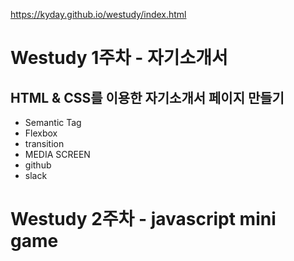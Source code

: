 https://kyday.github.io/westudy/index.html


# Westudy 1주차 - 자기소개서

## HTML & CSS를 이용한 자기소개서 페이지 만들기
- Semantic Tag 
- Flexbox
- transition
- MEDIA SCREEN
- github
- slack


# Westudy 2주차 - javascript mini game
